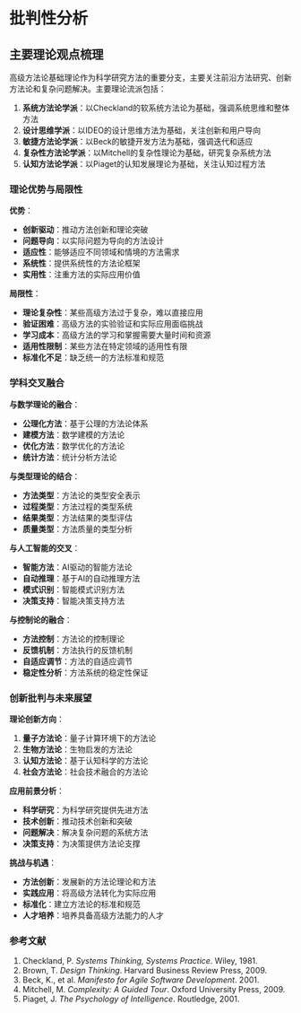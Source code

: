 # 批判性分析

## 主要理论观点梳理

高级方法论基础理论作为科学研究方法的重要分支，主要关注前沿方法研究、创新方法论和复杂问题解决。主要理论流派包括：

1. **系统方法论学派**：以Checkland的软系统方法论为基础，强调系统思维和整体方法
2. **设计思维学派**：以IDEO的设计思维方法为基础，关注创新和用户导向
3. **敏捷方法论学派**：以Beck的敏捷开发方法为基础，强调迭代和适应
4. **复杂性方法论学派**：以Mitchell的复杂性理论为基础，研究复杂系统方法
5. **认知方法论学派**：以Piaget的认知发展理论为基础，关注认知过程方法

### 理论优势与局限性

**优势**：

- **创新驱动**：推动方法创新和理论突破
- **问题导向**：以实际问题为导向的方法设计
- **适应性**：能够适应不同领域和情境的方法需求
- **系统性**：提供系统性的方法论框架
- **实用性**：注重方法的实际应用价值

**局限性**：

- **理论复杂性**：某些高级方法过于复杂，难以直接应用
- **验证困难**：高级方法的实验验证和实际应用面临挑战
- **学习成本**：高级方法的学习和掌握需要大量时间和资源
- **适用性限制**：某些方法在特定领域的适用性有限
- **标准化不足**：缺乏统一的方法标准和规范

### 学科交叉融合

**与数学理论的融合**：

- **公理化方法**：基于公理的方法论体系
- **建模方法**：数学建模的方法论
- **优化方法**：数学优化的方法论
- **统计方法**：统计分析方法论

**与类型理论的结合**：

- **方法类型**：方法论的类型安全表示
- **过程类型**：方法过程的类型系统
- **结果类型**：方法结果的类型评估
- **质量类型**：方法质量的类型分析

**与人工智能的交叉**：

- **智能方法**：AI驱动的智能方法论
- **自动推理**：基于AI的自动推理方法
- **模式识别**：智能模式识别方法
- **决策支持**：智能决策支持方法

**与控制论的融合**：

- **方法控制**：方法论的控制理论
- **反馈机制**：方法执行的反馈机制
- **自适应调节**：方法的自适应调节
- **稳定性分析**：方法系统的稳定性保证

### 创新批判与未来展望

**理论创新方向**：

1. **量子方法论**：量子计算环境下的方法论
2. **生物方法论**：生物启发的方法论
3. **认知方法论**：基于认知科学的方法论
4. **社会方法论**：社会技术融合的方法论

**应用前景分析**：

- **科学研究**：为科学研究提供先进方法
- **技术创新**：推动技术创新和突破
- **问题解决**：解决复杂问题的系统方法
- **决策支持**：为决策提供方法论支撑

**挑战与机遇**：

- **方法创新**：发展新的方法论理论和方法
- **实践应用**：将高级方法转化为实际应用
- **标准化**：建立方法论的标准和规范
- **人才培养**：培养具备高级方法能力的人才

### 参考文献

1. Checkland, P. *Systems Thinking, Systems Practice*. Wiley, 1981.
2. Brown, T. *Design Thinking*. Harvard Business Review Press, 2009.
3. Beck, K., et al. *Manifesto for Agile Software Development*. 2001.
4. Mitchell, M. *Complexity: A Guided Tour*. Oxford University Press, 2009.
5. Piaget, J. *The Psychology of Intelligence*. Routledge, 2001.
